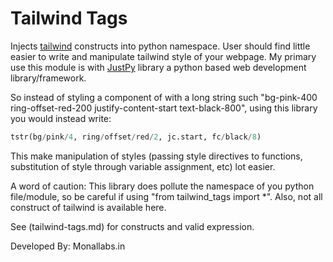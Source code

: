 # Tailwind Tags
Injects [tailwind](https://tailwindcss.com/)  constructs into python namespace. User should find little easier to 
write and manipulate tailwind style of your webpage. My primary use this module is with [JustPy](https://github.com/elimintz/justpy) library 
a python based web development library/framework. 

So instead of styling a component of with a long string such "bg-pink-400 ring-offset-red-200 justify-content-start text-black-800", using
this library you would instead write:
```python
tstr(bg/pink/4, ring/offset/red/2, jc.start, fc/black/8)
```

This make manipulation of styles (passing style directives to functions, substitution of style through variable assignment, etc) lot easier. 

A word of caution: 
This library does pollute the namespace of you python file/module, so be careful if using "from tailwind_tags import *". 
Also, not all construct of tailwind is available here. 

See (tailwind-tags.md) for constructs and valid expression. 

Developed By: Monallabs.in
